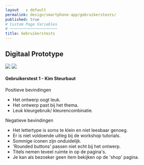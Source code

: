 ```yaml
---
layout   : default
permalink: design/smartphone-app/gebruikerstests/
published: true
# Custom Page Variables
# ─────────────────────
title: Gebruikerstests
---
```



<div class="container">
<div class="row">
<h2 class="col-12">Digitaal Prototype</h2>
</div>


<div class="row">
<img src="../../../assets/Images/34102330_10216507351259117_7936310822328860672_n.jpg" class="col-6" >
<img src="../../../assets/Images/Schermafbeelding 2018-05-30 om 21.39.00.png" class='col-4'>
</div>

<div class="row">
<h4 class="col-12">Gebruikerstest 1 - Kim Steurbaut</h4>
<div class="col-5">
<p>Positieve bevindingen</p>
<ul>
<li> Het ontwerp oogt leuk.</li>
<li> Het ontwerp past bij het thema.</li>
<li> Leuk kleurgebruik/ kleurencombinatie.</li>
</ul>
</div>

<div class="col-10">
<p>Negatieve bevindingen</p>
<ul>
<li> Het lettertype is soms te klein en niet leesbaar genoeg.</li>
<li> Er is niet voldoende uitleg bij de workshop tutorials.</li>
<li> Sommige iconen zijn onduidelijk. </li>
<li> 'Rounded buttons' passen niet echt bij het ontwerp.</li>
<li> Titels nemen teveel ruimte in op de pagina's.</li>
<li> Je kan als bezoeker geen item bekijken op de 'shop' pagina.</li>
</ul>
</div>


</div>
</div>


